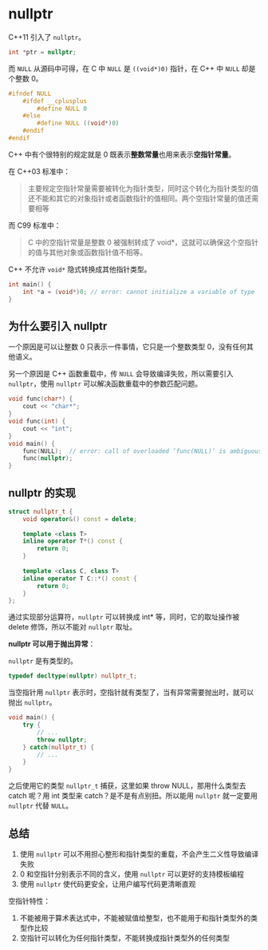 # nullptr

C++11 引入了 `nullptr`。

```c++
int *ptr = nullptr;
```

而 `NULL` 从源码中可得，在 C 中 `NULL` 是 `((void*)0)` 指针，在 C++ 中 `NULL` 却是个整数 0。

```c++
#ifndef NULL
	#ifdef __cplusplus
		#define NULL 0
	#else
		#define NULL ((void*)0)
	#endif
#endif
```

C++ 中有个很特别的规定就是 0 既表示**整数常量**也用来表示**空指针常量**。

在 C++03 标准中：

> 主要规定空指针常量需要被转化为指针类型，同时这个转化为指针类型的值还不能和其它的对象指针或者函数指针的值相同。两个空指针常量的值还需要相等

而 C99 标准中：

> C 中的空指针常量是整数 0 被强制转成了 void*，这就可以确保这个空指针的值与其他对象或函数指针值不相等。

C++ 不允许 `void*` 隐式转换成其他指针类型。

```c++
int main() {
    int *a = (void*)0; // error: cannot initialize a variable of type 'int *' with an rvalue of type 'void *'
}
```

## 为什么要引入 nullptr

一个原因是可以让整数 0 只表示一件事情，它只是一个整数类型 0，没有任何其他语义。

另一个原因是 C++ 函数重载中，传 `NULL` 会导致编译失败，所以需要引入 `nullptr`，使用 `nullptr` 可以解决函数重载中的参数匹配问题。

```c++
void func(char*) {
    cout << "char*";
}
void func(int) {
    cout << "int";
}
void main() {
    func(NULL);  // error: call of overloaded ‘func(NULL)’ is ambiguous
    func(nullptr);
}
```

## nullptr 的实现

```c++
struct nullptr_t {
    void operator&() const = delete;
    
    template <class T>
    inline operator T*() const {
        return 0;
    }
    
    template <class C, class T>
    inline operator T C::*() const {
        return 0;
    }
};
```

通过实现部分运算符，`nullptr` 可以转换成 int* 等，同时，它的取址操作被 delete 修饰，所以不能对 `nullptr` 取址。

**nullptr 可以用于抛出异常**：

`nullptr` 是有类型的。

```c++
typedef decltype(nullptr) nullptr_t;
```

当空指针用 `nullptr` 表示时，空指针就有类型了，当有异常需要抛出时，就可以抛出 `nullptr`。

```c++
void main() {
	try {
        // ...
        throw nullptr;
    } catch(nullptr_t) {
        // ...
    }
}
```

之后使用它的类型 `nullptr_t` 捕获，这里如果 throw NULL，那用什么类型去 catch 呢？用 int 类型来 catch？是不是有点别扭。所以能用 `nullptr` 就一定要用 `nullptr` 代替 `NULL`。

## 总结

1. 使用 `nullptr` 可以不用担心整形和指针类型的重载，不会产生二义性导致编译失败
2. 0 和空指针分别表示不同的含义，使用 `nullptr` 可以更好的支持模板编程
3. 使用 `nullptr` 使代码更安全，让用户编写代码更清晰直观

空指针特性：

1. 不能被用于算术表达式中，不能被赋值给整型，也不能用于和指针类型外的类型作比较
2. 空指针可以转化为任何指针类型，不能转换成指针类型外的任何类型



